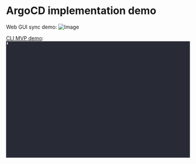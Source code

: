 # ArgoCD implementation demo

Web GUI sync demo:
![Image](.data/ArgoCD_WEB_sync_demo.gif)

[CLI MVP demo](https://asciinema.org/a/hFxDwdzO5GAGj21Fz4NUnvsDR):
![Image](.data/CLI_MVP_demo.gif)
